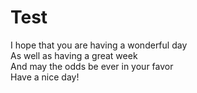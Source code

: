 # Test
I hope that you are having a wonderful day
<br>
As well as having a great week
<br>
And may the odds be ever in your favor
<br>
Have a nice day!
